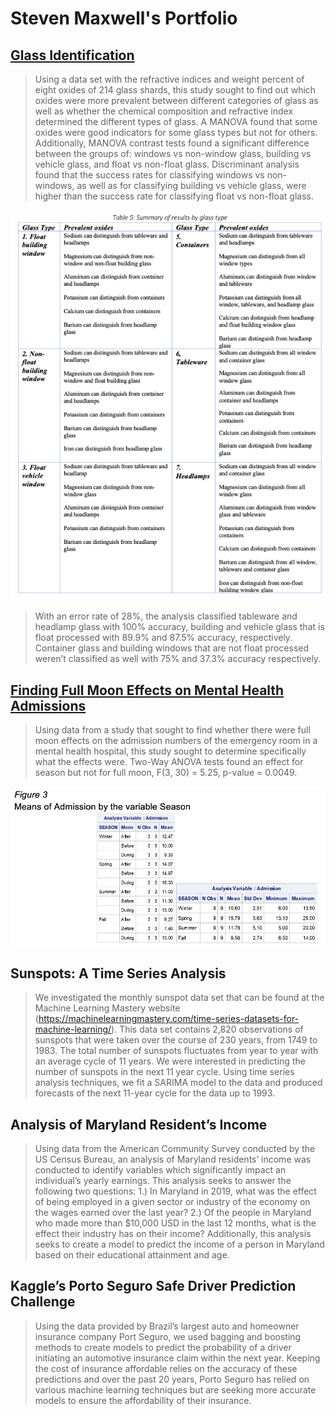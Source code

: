 # Steven Maxwell's Portfolio

## [Glass Identification](https://github.com/smaxwell89/Glass-Identification)

> Using a data set with the refractive indices and weight percent of eight oxides of 214 glass shards, this study sought to find out which oxides were more prevalent between different categories of glass as well as whether the chemical composition and refractive index determined the different types of glass. A MANOVA found that some oxides were good indicators for some glass types but not for others. Additionally, MANOVA contrast tests found a significant difference between the groups of: windows vs non-window glass, building vs vehicle glass, and float vs non-float glass. Discriminant analysis found that the success rates for classifying windows vs non-windows, as well as for classifying building vs vehicle glass, were higher than the success rate for classifying float vs non-float glass.

![](docs/assets/css/style/Glass%20Classification%20screenshot.png)

> With an error rate of 28%, the analysis classified tableware and headlamp glass with 100% accuracy, building and vehicle glass that is float processed with 89.9% and 87.5% accuracy, respectively. Container glass and building windows that are not float processed weren’t classified as well with 75% and 37.3% accuracy respectively. 


## [Finding Full Moon Effects on Mental Health Admissions](https://github.com/smaxwell89/Full-Moon)

> Using data from a study that sought to find whether there were full moon effects on the admission numbers of the emergency room in a mental health hospital, this study sought to determine specifically what the effects were. Two-Way ANOVA tests found an effect for season but not for full moon, F(3, 30) = 5.25, p-value = 0.0049.

![](docs/assets/Full%20Moon%20Screenshot.png)


## Sunspots: A Time Series Analysis

> We investigated the monthly sunspot data set that can be found at the Machine Learning Mastery website (https://machinelearningmastery.com/time-series-datasets-for-machine-learning/). This data set contains 2,820 observations of sunspots that were taken over the course of 230 years, from 1749 to 1983. The total number of sunspots fluctuates from year to year with an average cycle of 11 years. We were interested in predicting the number of sunspots in the next 11 year cycle. Using time series analysis techniques, we fit a SARIMA model to the data and produced forecasts of the next 11-year cycle for the data up to 1993.

## Analysis of Maryland Resident’s Income

> Using data from the American Community Survey conducted by the US Census Bureau, an analysis of Maryland residents’ income was conducted to identify variables which significantly impact an individual’s yearly earnings. This analysis seeks to answer the following two questions: 1.) In Maryland in 2019, what was the effect of being employed in a given sector or industry of the economy on the wages earned over the last year? 2.) Of the people in Maryland who made more than $10,000 USD in the last 12 months, what is the effect their industry has on their income? Additionally, this analysis seeks to create a model to predict the income of a person in Maryland based on their educational attainment and age.


## Kaggle’s Porto Seguro Safe Driver Prediction Challenge

> Using the data provided by Brazil’s largest auto and homeowner insurance company Port Seguro, we used bagging and boosting methods to create models to predict the probability of a driver initiating an automotive insurance claim within the next year. Keeping the cost of insurance affordable relies on the accuracy of these predictions and over the past 20 years, Porto Seguro has relied on various machine learning techniques but are seeking more accurate models to ensure the affordability of their insurance.

